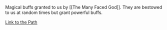 
Magical buffs granted to us by [[The Many Faced God]]. They are bestowed to us at random times but grant powerful buffs.

[Link to the Path](https://docs.google.com/spreadsheets/d/1nmwVfBXk1Hr8ZzmlQOdasMOaxkS7VeiWYAylhOXaDvg/edit?gid=0#gid=0)